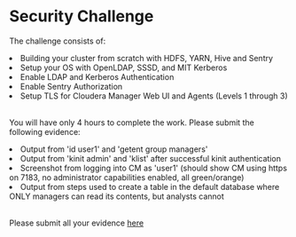 # Security Challenge

The challenge consists of:

<li>Building your cluster from scratch with HDFS, YARN, Hive and Sentry</li>
<li>Setup your OS with OpenLDAP, SSSD, and MIT Kerberos</li>
<li>Enable LDAP and Kerberos Authentication</li>
<li>Enable Sentry Authorization</li>
<li>Setup TLS for Cloudera Manager Web UI and Agents (Levels 1 through 3)</li>

<br/>

You will have only 4 hours to complete the work. Please submit the following evidence:

<li>Output from 'id user1' and 'getent group managers'</li>
<li>Output from 'kinit admin' and 'klist' after successful kinit authentication</li>
<li>Screenshot from logging into CM as 'user1' (should show CM using https on 7183, no administrator capabilities enabled, all green/orange)</li>
<li>Output from steps used to create a table in the default database where ONLY managers can read its contents, but analysts cannot</li>

<br/>

Please submit all your evidence <a href="config">here</a>
